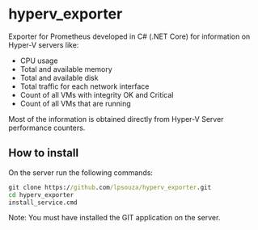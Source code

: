 # hyperv_exporter
Exporter for Prometheus developed in C# (.NET Core) for information on Hyper-V servers like:

- CPU usage
- Total and available memory
- Total and available disk
- Total traffic for each network interface
- Count of all VMs with integrity OK and Critical
- Count of all VMs that are running

Most of the information is obtained directly from Hyper-V Server performance counters.

## How to install

On the server run the following commands:

```cmd
git clone https://github.com/lpsouza/hyperv_exporter.git
cd hyperv_exporter
install_service.cmd
```

Note: You must have installed the GIT application on the server.
